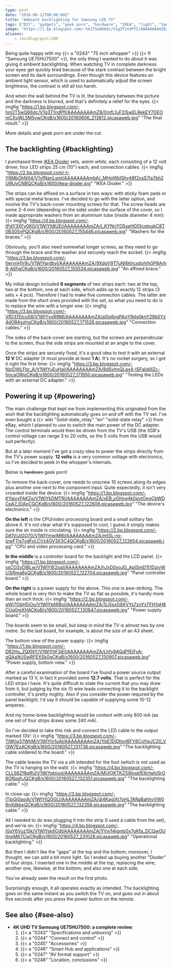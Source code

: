 ```yaml
---
type: post
date: "2016-06-12T00:00:00Z"
title: "Ambient backlighting for Samsung LED TV"
tags: ["DIY", "gadgets", "geek porn", "hardware", "IKEA", "light", "Samsung", "TV"]
image: "https://1.bp.blogspot.com/-hm2T5wQ66dc/V1g3T1ndPfI/AAAAAAAAmZ8/0mfL1uF2lSwELRekEY7GEOmCXvWL5M5ywCKgB/s1600/20160606_213812.picasaweb.jpg"
aliases:
    - /en/blog/post/280
---
```


Being quite happy with my {{< a "0243" "75 inch whopper" >}} {{< fl "Samsung UE75HU7500" >}}, the only thing I wanted to do about it was giving it ambient backlighting. When watching TV in complete darkness your eyes get quickly tired because of the stark contrast between the bright screen and its dark surroundings. Even though this device features an ambient light sensor, which is used to automatically adjust the screen brightness, the contrast is still all too harsh.

<!--more-->

And when the wall behind the TV is lit, the boundary between the picture and the darkness is blurred, and that's definitely a relief for the eyes.
{{< imgfig "https://1.bp.blogspot.com/-hm2T5wQ66dc/V1g3T1ndPfI/AAAAAAAAmZ8/0mfL1uF2lSwELRekEY7GEOmCXvWL5M5ywCKgB/s1600/20160606_213812.picasaweb.jpg" "The final result." >}}

More details and geek porn are under the cut.

## The backlighting {#backlighting}

I purchased three [IKEA Dioder](http://www.ikea.com/us/en/catalog/products/20119418/) sets, *warm white*, each consisting of a 12 volt driver, four LED strips 25 cm (10") each, and connection cables.
{{< imgfig "https://2.bp.blogspot.com/-t-Y6MbOhNX4/V1vfNanLsmI/AAAAAAAAmbA/_MHqWkIShy48f2xsS7Ia7bh2UtRJvCNBQCKgB/s1600/ikea-dioder.jpg" "IKEA Dioder." >}}

The strips can be affixed on a surface in two ways: with sticky foam pads or with special metal braces. I've decided to go with the latter option, and involve the TV's back-cover mounting screws for that. The screw heads are some 2-4 mm (depending on the side) under the surface of the cover, so I made appropriate washers from an aluminium tube (inside diameter 4 mm):
{{< imgfig "https://4.bp.blogspot.com/-tPdY3XFy0K0/V1WlYlt8UEI/AAAAAAAAmZA/I_KYNrjYO5seHGfXcptoskC8T0B30SnPQCKgB/s1600/20160527_155446.picasaweb.jpg" "Washers for the braces." >}}

Obviously, you'll also need somewhat longer screws, as they need to go through the brace and the washer and securely reach the socket:
{{< imgfig "https://3.bp.blogspot.com/-fjervnH1r9c/V1WlYqrdbyI/AAAAAAAAmZA/9XdgV9T7uNI6khcxdohjhGP8Arh9-A6fwCKgB/s1600/20160527_155534.picasaweb.jpg" "An affixed brace." >}}

My initial design included **6 segments** of two strips each: two at the top, two at the bottom, one at each side, which adds up to exactly 12 strips (3 sets × 4 pcs). Therefore I had to make five connection cables. The latter are made from the short ones provided with the set, so what you need to do is to replace the wire with a longer one:
{{< imgfig "https://3.bp.blogspot.com/-VfD37EIco58/V1WlYvxR9MI/AAAAAAAAmZA/a5ls6ygPAqY9dg0knY29b5Yz4dORAszhgCKgB/s1600/20160527_171526.picasaweb.jpg" "Connection cables." >}}

The sides of the back-cover are slanting, but the screws are perpendicular to the screen, thus the side strips are mounted at an angle to the cover.

Once the strips are securely fixed, it's a good idea to test it with an external **12 V** DC adapter (it must provide at least **1 A**). It's no rocket surgery, so I got it right the first time:
{{< imgfig "https://3.bp.blogspot.com/-NziOWLFbr_A/V1WlYuEuHaI/AAAAAAAAmZA/8dSyhnQLax4-ISFalidiIlZc-fmcaORtgCKgB/s1600/20160527_171950.picasaweb.jpg" "Testing the LEDs with an external DC adapter." >}}

## Powering it up {#powering}

The main challenge that kept me from implementing this originated from the wish that the backlighting automatically goes on and off with the TV set. I've even bought a {{< wiki "Solid-state_relay" "en" "solid-state relay" >}} from eBay, which I planned to use to switch the main power of the DC adapter. The control terminals would then be driven from the TV's USB (the SSR's control voltage can range 3 to 20 volts, so the 5 volts from the USB would suit perfectly).

But at a later moment I've got a crazy idea to power the strips directly from the TV's power supply. **12 volts** is a very common voltage with electronics, so I've decided to peek in the whopper's internals.

Below is ~~hardcore~~ geek porn!

To remove the back-cover, one needs to unscrew 10 screws along its edges plus another one next to the component input. Quite expectedly, it isn't very crowded inside the device:
{{< imgfig "https://1.bp.blogspot.com/-KYaivvFAKZg/V1WlYkDMTRI/AAAAAAAAmZA/xEB_yGHxg4k0pytOegCbWDCpA7_IDApCQCKgB/s1600/20160527_122606.picasaweb.jpg" "The device's electronics." >}}

**On the left** is the CPU/video processing board and a small solitary fan above it. It's not clear what it's supposed to cool, I guess it simply makes sure the air inside is circulating.
{{< imgfig "https://2.bp.blogspot.com/-DA1ViJiGO70/V1WlYmwjM6I/AAAAAAAAmZA/mtSL-rg-IzwFTls7ydFoLCVz4GV3X3C4QCKgB/s1600/20160527_122654.picasaweb.jpg" "CPU and video processing card." >}}

**In the middle** is a controller board for the backlight and the LCD panel.
{{< imgfig "https://1.bp.blogspot.com/-ssCO2yDlBLw/V1WlYtE2oaI/AAAAAAAAmZA/hJxD0yoJG_ApISmDTt1DzjyWU3jRma6sQCKgB/s1600/20160527_122704.picasaweb.jpg" "Panel controller board." >}}

**On the right** is a power supply for the above. This one is awe-striking. The whole board is very thin to make the TV as flat as possible, it's hardly more than an inch thick:
{{< imgfig "https://2.bp.blogspot.com/-qWI7ObH5iOo/V1WlYk6R8oI/AAAAAAAAmZA/1Lj5sxG8XVYs7znYxTFH1qH8CUq0reXHACKgB/s1600/20160527_130847.picasaweb.jpg" "Power supply board." >}}

The boards seem to be small, but keep in mind the TV is almost two by one metre. So the last board, for example, is about the size of an A3 sheet.

The bottom view of the power supply:
{{< imgfig "https://1.bp.blogspot.com/-DR2Hu_ZQXNY/V1WlYhF3iEI/AAAAAAAAmZA/Lhfy8AQdPfEjFyA-gQAa1tUSwRFEXSk0gCKgB/s1600/20160527_130907.picasaweb.jpg" "Power supply, bottom view." >}}

After a careful examination of the board I've found a power source output marked as 13 V, in fact it provided some **12.7 volts**. That is perfect for the LED strips I have. It's quite difficult to state the current that you may draw from it, but judging by the six (!) wire leads connecting it to the backlight controller, it's pretty mighty. Also if you consider the power required by the panel backlight, I'd say it should be capable of supplying some 10-12 amperes.

And my home-brew backlighting would be content with only 800 mA (as one set of four strips draws some 240 mA).

So I've decided to take this risk and connect the LED cable to the output marked *13V*:
{{< imgfig "https://3.bp.blogspot.com/-Tl9Klq37WhM/V1WlYtn1uAI/AAAAAAAAmZA/YbE1DiDhjyI6FY8CoYieJCZ0_Vl3W7EzACKgB/s1600/20160527_131736.picasaweb.jpg" "The backlighting cable soldered to the board." >}}

The cable leaves the TV via a slit intended for the foot (which is not used as the TV is hanging on the wall):
{{< imgfig "https://4.bp.blogspot.com/-CLLS6Zf8qRU/V1WlYqbluoI/AAAAAAAAmZA/MUlOKTKZSWoskfE6rtwhjSrO8OfbqjhJQCKgB/s1600/20160527_132351.picasaweb.jpg" "The backlighting cable." >}}

In close-up:
{{< imgfig "https://3.bp.blogspot.com/-lTlpGj0aoiA/V1WlYtQOGLI/AAAAAAAAmZA/di4KagjXt7oHL7ARaBahhyVW08nXdkbxQCKgB/s1600/20160527_132358.picasaweb.jpg" "The backlighting cable." >}}

All I needed to do was plugging it into the strip (I used a cable from the set), and we're on:
{{< imgfig "https://4.bp.blogspot.com/-jGsY6Vuz15k/V1WlYsk6OdI/AAAAAAAAmZA/YVxj14jgmb0x7gKfa_DCQwGUtIneMK7CwCKgB/s1600/20160527_231028.picasaweb.jpg" "Operational backlighting." >}}

But then I didn't like the "gaps" at the top and the bottom; moreover, I thought, we can add a bit *more* light. So I ended up buying another "Dioder" of four strips. I inserted one in the middle at the top, replacing the wire; another one, likewise, at the bottom; and also one at each side.

You've already seen the result on the first photo.

Surprisingly enough, it all operates exactly as intended. The backlighting goes on the same instant as you switch the TV on, and goes out in about five seconds after you press the power button on the remote.

## See also {#see-also}

* **4K UHD TV Samsung UE75HU7500: a complete review**:
    1. {{< a "0243" "Specifications and unboxing" >}}
    2. {{< a "0244" "Connect and control" >}}
    3. {{< a "0245" "Accessories" >}}
    4. {{< a "0246" "Smart Hub and applications" >}}
    5. {{< a "0247" "AV format support" >}}
    6. {{< a "0248" "Location, conclusions" >}}
